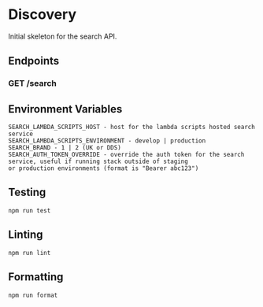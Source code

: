 # Discovery

Initial skeleton for the search API.

## Endpoints

### GET /search

## Environment Variables

```
SEARCH_LAMBDA_SCRIPTS_HOST - host for the lambda scripts hosted search service
SEARCH_LAMBDA_SCRIPTS_ENVIRONMENT - develop | production
SEARCH_BRAND - 1 | 2 (UK or DDS)
SEARCH_AUTH_TOKEN_OVERRIDE - override the auth token for the search service, useful if running stack outside of staging
or production environments (format is "Bearer abc123")
```

## Testing

```shell
npm run test
```

## Linting

```shell
npm run lint
```

## Formatting

```shell
npm run format
```

<!-- trigger release TODO: Remove ( 1.3.0 ) -->
